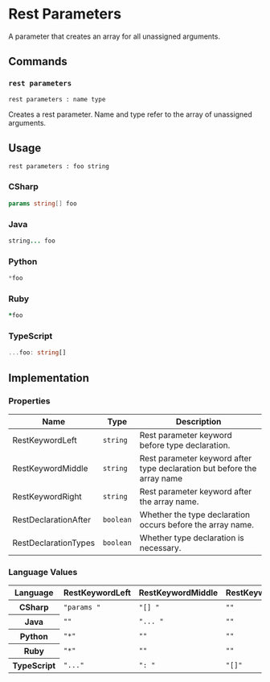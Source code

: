 # Rest Parameters

A parameter that creates an array for all unassigned arguments.


## Commands

### `rest parameters`

`rest parameters : name type`

Creates a rest parameter.
Name and type refer to the array of unassigned arguments.

## Usage

```gls
rest parameters : foo string
```

### CSharp

```csharp
params string[] foo
```

### Java

```java
string... foo
```
### Python

```python
*foo
```

### Ruby

```ruby
*foo
```

### TypeScript

```typescript
...foo: string[]
```


## Implementation

### Properties

<table>
    <thead>
        <th>Name</th>
        <th>Type</th>
        <th>Description</th>
    </thead>
    <tbody>
        <tr>
            <td>RestKeywordLeft</td>
            <td><code>string</code></td>
            <td>Rest parameter keyword before type declaration.</td>
        </tr>
        <tr>
            <td>RestKeywordMiddle</td>
            <td><code>string</code></td>
            <td>Rest parameter keyword after type declaration but before the array name</td>
        <tr>
            <td>RestKeywordRight</td>
            <td><code>string</code></td>
            <td>Rest parameter keyword after the array name.</td>
        </tr>
        <tr>
            <td>RestDeclarationAfter</td>
            <td><code>boolean</code></td>
            <td>Whether the type declaration occurs before the array name.</td>
        </tr>
        <tr>
            <td>RestDeclarationTypes</td>
            <td><code>boolean</code></td>
            <td>Whether type declaration is necessary.</td>
        </tr>
    </tbody>
</table>

### Language Values

<table>
    <thead>
        <th>Language</th>
        <th>RestKeywordLeft</th>
        <th>RestKeywordMiddle</th>
        <th>RestKeywordRight</th>
        <th>RestDeclarationAfter</th>
        <th>RestDeclarationTypes</th>
    </thead>
    <tbody>
        <tr>
            <th>CSharp</th>
            <td><code>"params "</code></td>
            <td><code>"[] "</code></td>
            <td><code>""</code></td>
            <td><code>false</code></td>
            <td><code>true</code></td>
        </tr>
        <tr>
            <th>Java</th>
            <td><code>""</code></td>
            <td><code>"... "</code></td>
            <td><code>""</code></td>
            <td><code>false</code></td>
            <td><code>true</code></td>
        </tr>
        <tr>
            <th>Python</th>
            <td><code>"*"</code></td>
            <td><code>""</code></td>
            <td><code>""</code></td>
            <td><code>false</code></td>
            <td><code>false</code></td>
        </tr>
        <tr>
            <th>Ruby</th>
            <td><code>"*"</code></td>
            <td><code>""</code></td>
            <td><code>""</code></td>
            <td><code>false</code></td>
            <td><code>false</code></td>
        </tr>
        <tr>
            <th>TypeScript</th>
            <td><code>"..."</code></td>
            <td><code>": "</code></td>
            <td><code>"[]"</code></td>
            <td><code>true</code></td>
            <td><code>true</code></td>
        </tr>
    </tbody>
</table>
